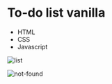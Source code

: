 # To-do list vanilla

- HTML
- CSS
- Javascript

![list](https://user-images.githubusercontent.com/75763403/174197932-3f8059df-3ba9-4ece-9ec7-8c4b92749be4.png)

![not-found](https://user-images.githubusercontent.com/75763403/174197935-0f642f00-7a02-4aa7-b71f-4fef84f066bd.png)










